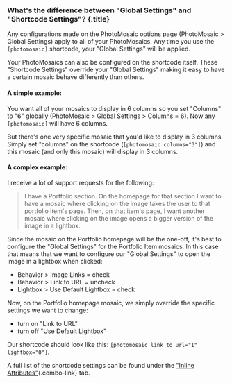 ### What's the difference between "Global Settings" and "Shortcode Settings"? {.title}

Any configurations made on the PhotoMosaic options page (PhotoMosaic > Global Settings) apply to all of your PhotoMosaics.  Any time you use the `[photomosaic]` shortcode, your "Global Settings" will be applied.

Your PhotoMosaics can also be configured on the shortcode itself. These "Shortcode Settings" override your "Global Settings" making it easy to have a certain mosaic behave differently than others.

#### A simple example:

You want all of your mosaics to display in 6 columns so you set "Columns" to "6" globally (PhotoMosaic > Global Settings > Columns = 6).  Now any `[photomosaic]` will have 6 columns.

But there's one very specific mosaic that you'd like to display in 3 columns. Simply set "columns" on the shortcode (`[photomosaic columns="3"]`) and this mosaic (and only this mosaic) will display in 3 columns.

#### A complex example:

I receive a lot of support requests for the following:

> I have a Portfolio section.  On the homepage for that section I want to have a mosaic where clicking on the image takes the user to that portfolio item's page.  Then, on that item's page, I want another mosaic where clicking on the image opens a bigger version of the image in a lightbox.

Since the mosaic on the Portfolio homepage will be the one-off, it's best to configure the "Global Settings" for the Portfolio Item mosaics.  In this case that means that we want to configure our "Global Settings" to open the image in a lightbox when clicked:

- Behavior > Image Links = check
- Behavior > Link to URL = uncheck
- Lightbox > Use Default Lightbox = check

Now, on the Portfolio homepage mosaic, we simply override the specific settings we want to change:

- turn on "Link to URL"
- turn off "Use Default Lightbox"

Our shortcode should look like this: `[photomosaic link_to_url="1" lightbox="0"]`.

A full list of the shortcode settings can be found under the ["Inline Attributes"](#tab-inlineattrs){.combo-link} tab.